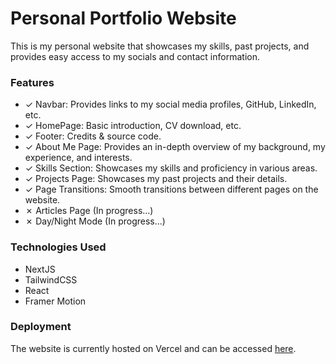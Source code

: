 # Personal Portfolio Website

This is my personal website that showcases my skills, past projects, and provides easy access to my socials and contact information.

### Features
- ✓ Navbar: Provides links to my social media profiles, GitHub, LinkedIn, etc.
- ✓ HomePage: Basic introduction, CV download, etc.
- ✓ Footer: Credits & source code.
- ✓ About Me Page: Provides an in-depth overview of my background, my experience, and interests.
- ✓ Skills Section: Showcases my skills and proficiency in various areas.
- ✓ Projects Page: Showcases my past projects and their details.
- ✓ Page Transitions: Smooth transitions between different pages on the website.
- ✗ Articles Page (In progress...)
- ✗ Day/Night Mode (In progress...)

### Technologies Used
- NextJS
- TailwindCSS
- React
- Framer Motion

### Deployment
The website is currently hosted on Vercel and can be accessed [here](personal-website-jrtkilxts-forreya.vercel.app).